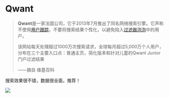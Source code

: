 # Qwant

> **Qwant**是一家法国公司，它于2013年7月推出了同名网络搜索引擎。它声称不使用[用户跟踪](https://en.wikipedia.org/wiki/Website_visitor_tracking)，不要将搜索结果个性化，以避免陷入[过滤器泡泡](https://en.wikipedia.org/wiki/Filter_bubble)中的用户。
>
> 该网站每天处理超过1000万次搜索请求，全球每月超过5,000万个人用户，分布在三个主要入口点：普通主页，简化版本和针对儿童的Qwant Junior门户过滤结果 
>
> ——摘自 维基百科

搜索效果很不错，数据很全面，推荐！

<!-- ![](https://ipfs.io/ipfs/QmZbGQihNC8zKhBxFxNc7jWtF3qML4jfjXE7aCwozQRQPg?1.png) -->

![](https://raw.githubusercontent.com/loremwalker/fq-book/master/docs/images/2018-05-01_084517.png)

